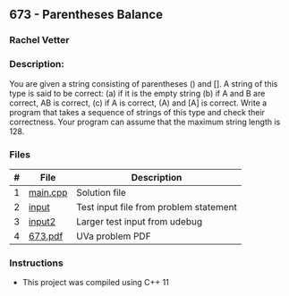 ## 673 - Parentheses Balance
### Rachel Vetter 
### Description:

You are given a string consisting of parentheses () and []. A string of this type is said to be correct:
(a) if it is the empty string
(b) if A and B are correct, AB is correct,
(c) if A is correct, (A) and [A] is correct.
Write a program that takes a sequence of strings of this type and check their correctness. Your program can assume that the maximum string length is 128.

### Files

|   #   | File                       | Description                                                |
| :---: | -------------------------- | ---------------------------------------------------------- |
|   1   | [main.cpp](./main.cpp)     | Solution file                                              |
|   2   | [input](./input.txt)       | Test input file from problem statement                     |
|   3   | [input2](./input2.txt)     | Larger test input from udebug                              |
|   4   | [673.pdf](./673.pdf)   | UVa problem PDF                                            |


### Instructions

- This project was compiled using C++ 11 